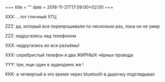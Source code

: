 +++
title = ""
date = 2016-11-21T17:09:00+02:00
+++

XXX: …тот глючный ХТЦ


ZZZ: да, который все перепрошивали по несколько раз, пока он не умир


ZZZ: надругались над телефоном


XXX: надругались во все разъёмы!


XXX: серебристый телефон и два ЖИРНЫХ чёрных провода


YYY: три, еще один в аудиоджек же !


KKK: а четвертый в это время через bluetooth в дырочку подглядывал


